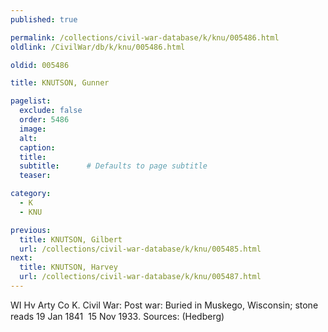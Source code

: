 ```yaml
---
published: true

permalink: /collections/civil-war-database/k/knu/005486.html
oldlink: /CivilWar/db/k/knu/005486.html

oldid: 005486

title: KNUTSON, Gunner

pagelist:
  exclude: false
  order: 5486
  image: 
  alt:
  caption:
  title:
  subtitle:      # Defaults to page subtitle
  teaser:

category: 
  - K 
  - KNU

previous:
  title: KNUTSON, Gilbert
  url: /collections/civil-war-database/k/knu/005485.html  
next:
  title: KNUTSON, Harvey
  url: /collections/civil-war-database/k/knu/005487.html   
---
```

WI Hv Arty Co K. Civil War: Post war: Buried in Muskego, Wisconsin; stone reads &#147;19 Jan 1841 &#150; 15 Nov 1933&#148;. Sources: (Hedberg)